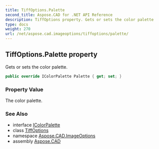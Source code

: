 ```yaml
---
title: TiffOptions.Palette
second_title: Aspose.CAD for .NET API Reference
description: TiffOptions property. Gets or sets the color palette
type: docs
weight: 270
url: /net/aspose.cad.imageoptions/tiffoptions/palette/
---
```

## TiffOptions.Palette property

Gets or sets the color palette.

```csharp
public override IColorPalette Palette { get; set; }
```

### Property Value

The color palette.

### See Also

* interface [IColorPalette](../../../aspose.cad/icolorpalette/)
* class [TiffOptions](../)
* namespace [Aspose.CAD.ImageOptions](../../tiffoptions/)
* assembly [Aspose.CAD](../../../)


